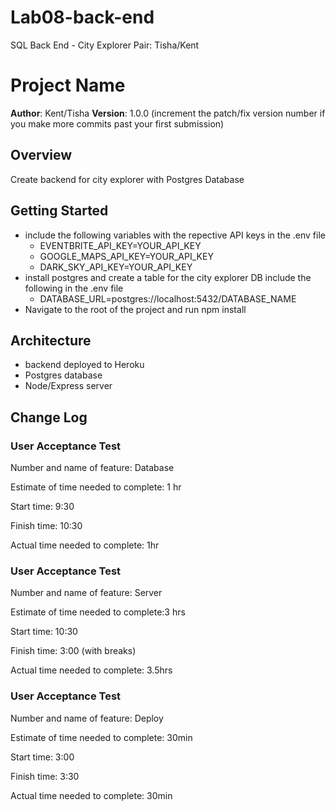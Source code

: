 # Lab08-back-end
SQL Back End - City Explorer Pair: Tisha/Kent

# Project Name

**Author**: Kent/Tisha
**Version**: 1.0.0 (increment the patch/fix version number if you make more commits past your first submission)

## Overview
Create backend for city explorer with Postgres Database

## Getting Started
- include the following variables with the repective API keys in the .env file
  - EVENTBRITE_API_KEY=YOUR_API_KEY
  - GOOGLE_MAPS_API_KEY=YOUR_API_KEY
  - DARK_SKY_API_KEY=YOUR_API_KEY
- install postgres and create a table for the city explorer DB include the following in the .env file 
  - DATABASE_URL=postgres://localhost:5432/DATABASE_NAME
- Navigate to the root of the project and run npm install


## Architecture
- backend deployed to Heroku
- Postgres database
- Node/Express server

## Change Log

### User Acceptance Test
Number and name of feature: Database

Estimate of time needed to complete: 1 hr

Start time: 9:30

Finish time: 10:30

Actual time needed to complete: 1hr


### User Acceptance Test
Number and name of feature: Server

Estimate of time needed to complete:3 hrs

Start time: 10:30

Finish time: 3:00 (with breaks)

Actual time needed to complete: 3.5hrs


### User Acceptance Test
Number and name of feature: Deploy

Estimate of time needed to complete: 30min

Start time: 3:00

Finish time: 3:30

Actual time needed to complete: 30min